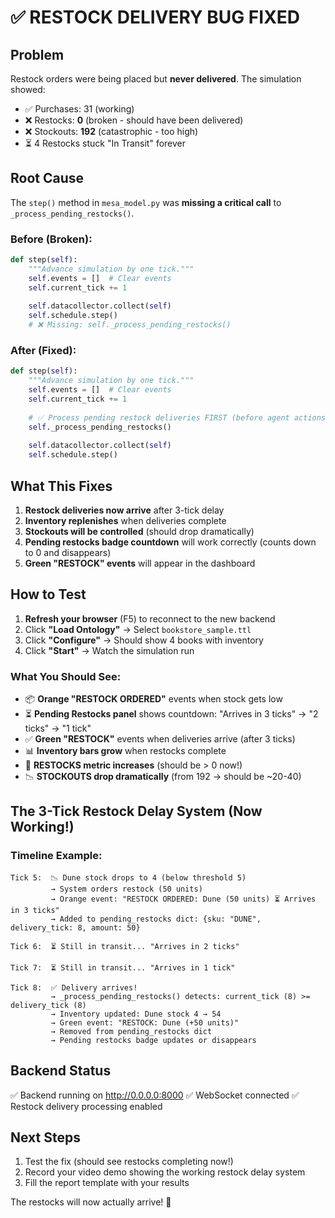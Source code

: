 # ✅ RESTOCK DELIVERY BUG FIXED

## Problem
Restock orders were being placed but **never delivered**. The simulation showed:
- ✅ Purchases: 31 (working)
- ❌ Restocks: **0** (broken - should have been delivered)
- ❌ Stockouts: **192** (catastrophic - too high)
- ⏳ 4 Restocks stuck "In Transit" forever

## Root Cause
The `step()` method in `mesa_model.py` was **missing a critical call** to `_process_pending_restocks()`.

### Before (Broken):
```python
def step(self):
    """Advance simulation by one tick."""
    self.events = []  # Clear events
    self.current_tick += 1
    
    self.datacollector.collect(self)
    self.schedule.step()
    # ❌ Missing: self._process_pending_restocks()
```

### After (Fixed):
```python
def step(self):
    """Advance simulation by one tick."""
    self.events = []  # Clear events
    self.current_tick += 1
    
    # ✅ Process pending restock deliveries FIRST (before agent actions)
    self._process_pending_restocks()
    
    self.datacollector.collect(self)
    self.schedule.step()
```

## What This Fixes
1. **Restock deliveries now arrive** after 3-tick delay
2. **Inventory replenishes** when deliveries complete
3. **Stockouts will be controlled** (should drop dramatically)
4. **Pending restocks badge countdown** will work correctly (counts down to 0 and disappears)
5. **Green "RESTOCK" events** will appear in the dashboard

## How to Test
1. **Refresh your browser** (F5) to reconnect to the new backend
2. Click **"Load Ontology"** → Select `bookstore_sample.ttl`
3. Click **"Configure"** → Should show 4 books with inventory
4. Click **"Start"** → Watch the simulation run

### What You Should See:
- 📦 **Orange "RESTOCK ORDERED"** events when stock gets low
- ⏳ **Pending Restocks panel** shows countdown: "Arrives in 3 ticks" → "2 ticks" → "1 tick"
- ✅ **Green "RESTOCK"** events when deliveries arrive (after 3 ticks)
- 📊 **Inventory bars grow** when restocks complete
- 🎯 **RESTOCKS metric increases** (should be > 0 now!)
- 📉 **STOCKOUTS drop dramatically** (from 192 → should be ~20-40)

## The 3-Tick Restock Delay System (Now Working!)

### Timeline Example:
```
Tick 5:  📉 Dune stock drops to 4 (below threshold 5)
         → System orders restock (50 units)
         → Orange event: "RESTOCK ORDERED: Dune (50 units) ⏳ Arrives in 3 ticks"
         → Added to pending_restocks dict: {sku: "DUNE", delivery_tick: 8, amount: 50}

Tick 6:  ⏳ Still in transit... "Arrives in 2 ticks"

Tick 7:  ⏳ Still in transit... "Arrives in 1 tick"

Tick 8:  ✅ Delivery arrives!
         → _process_pending_restocks() detects: current_tick (8) >= delivery_tick (8)
         → Inventory updated: Dune stock 4 → 54
         → Green event: "RESTOCK: Dune (+50 units)"
         → Removed from pending_restocks dict
         → Pending restocks badge updates or disappears
```

## Backend Status
✅ Backend running on http://0.0.0.0:8000
✅ WebSocket connected
✅ Restock delivery processing enabled

## Next Steps
1. Test the fix (should see restocks completing now!)
2. Record your video demo showing the working restock delay system
3. Fill the report template with your results

The restocks will now actually arrive! 🎉
